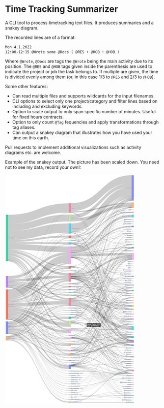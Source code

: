 # Time Tracking Summarizer
A CLI tool to process timetracking text files. It produces summaries and a snakey diagram.

The recorded lines are of a format:
```
Mon 4.1.2022
12:00-12:15 @Wrote some @Docs ( @RES + @HOB + @HOB )
```
Where `@Wrote`, `@Docs` are tags the `@Wrote` being the main activity due to its position. The `@RES` and `@HOB` tags
given inside the parenthesis are used to indicate the project or job the task belongs to. If multiple are given, the
time is divided evenly among them (or, in this case 1/3 to `@RES` and 2/3 to `@HOB`).

Some other features:
 * Can read multiple files and supports wildcards for the input filenames.
 * CLI options to select only one project/category and filter lines based on including and excluding keywords.
 * Option to scale output to only span specific number of minutes. Useful for fixed hours contracts.
 * Option to only count `@Tag` fequencies and apply transformations through tag aliases.
 * Can output a snakey diagram that illustrates how you have used your time on this earth.

Pull requests to implement additional visualizations such as activity diagrams etc. are welcome.

Example of the snakey output. The picture has been scaled down. You need not to see my data, record your own!:

![Example plot of the snakey diagram](examples/example_snakey.png)
